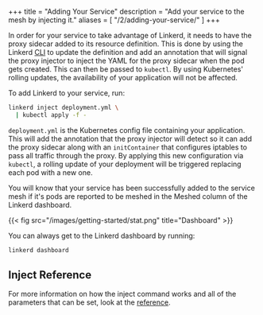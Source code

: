 +++
title = "Adding Your Service"
description = "Add your service to the mesh by injecting it."
aliases = [
  "/2/adding-your-service/"
]
+++

In order for your service to take advantage of Linkerd, it needs to have the
proxy sidecar added to its resource definition. This is done by using the
Linkerd [CLI](/2/reference/architecture/#cli) to update the definition
and add an annotation that will signal the proxy injector to inject the YAML
for the proxy sidecar when the pod gets created. This can then be passed to
`kubectl`. By using Kubernetes' rolling updates, the availability of your
application will not be affected.

To add Linkerd to your service, run:

```bash
linkerd inject deployment.yml \
  | kubectl apply -f -
```

`deployment.yml` is the Kubernetes config file containing your
application. This will add the annotation that the proxy injector will detect
so it can add the proxy sidecar along with an `initContainer` that
configures iptables to pass all traffic through the proxy. By applying this new
configuration via `kubectl`, a rolling update of your deployment will be
triggered replacing each pod with a new one.

You will know that your service has been successfully added to the service mesh
if it's pods are reported to be meshed in the Meshed column of the Linkerd
dashboard.

{{< fig src="/images/getting-started/stat.png" title="Dashboard" >}}

You can always get to the Linkerd dashboard by running:

```bash
linkerd dashboard
```

## Inject Reference

For more information on how the inject command works and all of the parameters
that can be set, look at the [reference](/2/reference/cli/inject/).
